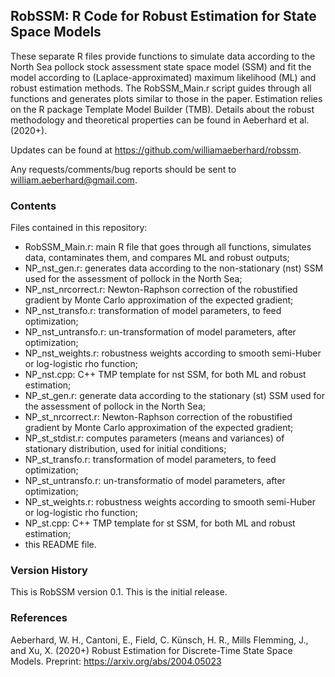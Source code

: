 RobSSM: R Code for Robust Estimation for State Space Models
-----------------------------------------------------------

These separate R files provide functions to simulate data according to the North Sea pollock stock assessment state space model (SSM) and fit the model according to (Laplace-approximated) maximum likelihood (ML) and robust estimation methods. The RobSSM_Main.r script guides through all functions and generates plots similar to those in the paper. Estimation relies on the R package Template Model Builder (TMB). Details about the robust methodology and theoretical properties can be found in Aeberhard et al. (2020+).

Updates can be found at https://github.com/williamaeberhard/robssm.

Any requests/comments/bug reports should be sent to william.aeberhard@gmail.com.

### Contents

Files contained in this repository:

* RobSSM_Main.r: main R file that goes through all functions, simulates data, contaminates them, and compares ML and robust outputs;
* NP_nst_gen.r: generates data according to the non-stationary (nst) SSM used for the assessment of pollock in the North Sea;
* NP_nst_nrcorrect.r: Newton-Raphson correction of the robustified gradient by Monte Carlo approximation of the expected gradient;
* NP_nst_transfo.r: transformation of model parameters, to feed optimization;
* NP_nst_untransfo.r: un-transformation of model parameters, after optimization;
* NP_nst_weights.r: robustness weights according to smooth semi-Huber or log-logistic rho function;
* NP_nst.cpp: C++ TMP template for nst SSM, for both ML and robust estimation;
* NP_st_gen.r: generate data according to the stationary (st) SSM used for the assessment of pollock in the North Sea;
* NP_st_nrcorrect.r: Newton-Raphson correction of the robustified gradient by Monte Carlo approximation of the expected gradient;
* NP_st_stdist.r: computes parameters (means and variances) of stationary distribution, used for initial conditions;
* NP_st_transfo.r: transformation of model parameters, to feed optimization;
* NP_st_untransfo.r: un-transformatio of model parameters, after optimization;
* NP_st_weights.r: robustness weights according to smooth semi-Huber or log-logistic rho function;
* NP_st.cpp: C++ TMP template for st SSM, for both ML and robust estimation;
* this README file.

### Version History

This is RobSSM version 0.1. This is the initial release.

### References

Aeberhard, W. H., Cantoni, E., Field, C. Künsch, H. R., Mills Flemming, J., and Xu, X. (2020+) Robust Estimation for Discrete-Time State Space Models. Preprint: https://arxiv.org/abs/2004.05023
